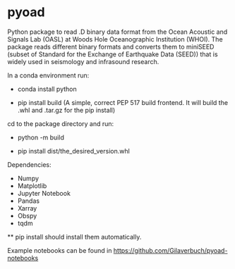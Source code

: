 # pyoad
Python package to read .D binary data format from the Ocean Acoustic and Signals Lab (OASL) at Woods Hole Oceanographic Institution (WHOI). The package reads different binary formats and converts them to miniSEED (subset of Standard for the Exchange of Earthquake Data (SEED)) that is widely used in seismology and infrasound research.

In a conda environment run:

- conda install python 

- pip install build (A simple, correct PEP 517 build frontend. It will build the .whl and .tar.gz for the pip install)

cd to the package directory and run:

- python -m build

- pip install dist/the_desired_version.whl


Dependencies:

- Numpy
- Matplotlib
- Jupyter Notebook
- Pandas
- Xarray
- Obspy
- tqdm

** pip install should install them automatically.


Example notebooks can be found in https://github.com/Gilaverbuch/pyoad-notebooks


